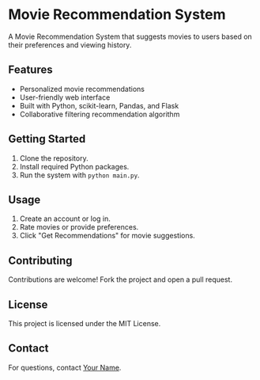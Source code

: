 # Movie Recommendation System

A Movie Recommendation System that suggests movies to users based on their preferences and viewing history.

## Features

- Personalized movie recommendations
- User-friendly web interface
- Built with Python, scikit-learn, Pandas, and Flask
- Collaborative filtering recommendation algorithm

## Getting Started

1. Clone the repository.
2. Install required Python packages.
3. Run the system with `python main.py`.

## Usage

1. Create an account or log in.
2. Rate movies or provide preferences.
3. Click "Get Recommendations" for movie suggestions.

## Contributing

Contributions are welcome! Fork the project and open a pull request.

## License

This project is licensed under the MIT License.

## Contact

For questions, contact [Your Name](mailto:your.email@example.com).
